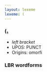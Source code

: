 ```yaml
---
layout: lexeme
lexeme: (
---
```


###  (₁

* _left bracket_
* UPOS:  PUNCT
* Origins: omorfi 


### LBR wordforms


